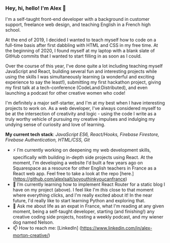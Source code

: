 ### Hey, hi, hello! I'm Alex 👋

I'm a self-taught front-end developer with a background in customer support, freelance web design, and teaching English in a French high school. 

At the end of 2019, I decided I wanted to teach myself how to code on a full-time basis after first dabbling with HTML and CSS in my free time. At the beginning of 2020, I found myself at my laptop with a blank slate of GitHub commits that I wanted to start filling in as soon as I could.

Over the course of this year, I've done quite a lot including teaching myself JavaScript and React, building several fun and interesting projects while using the skills I was simultaneously learning (a wonderful and exciting experience to say the least!), submitting my first hackathon project, giving my first talk at a tech-conference (CodeLand:Distributed), and even launching a podcast for other creative women who code!

I'm definitely a major self-starter, and I'm at my best when I have interesting projects to work on. As a web developer, I've always considered myself to be at the intersection of creativity and logic - using the code I write as a truly worthy vehicle of pursuing my creative impulses and indulging my undying sense of curiosity and love of learning.

**My current tech stack**: _JavaScript ES6, React/Hooks, Firebase Firestore, Firebase Authentication, HTML/CSS, Git_

- ⚡ I’m currently working on deepening my web development skills, specifically with building in-depth side projects using React. At the moment, I'm developing a website I'd built a few years ago on Squarespace as a resource for other English teachers in France as a React web app. Feel free to take a look at the repo [here.] (https://github.com/alexlsalt/soyouthinkyoucanfrance)
- 🌱 I’m currently learning how to implement React Router for a static blog I have on my project (above). I feel like I'm *this* close to that moment where everything clicks, and I'm really excited about it! In the near future, I'd really like to start learning Python and exploring that.
- 💬 Ask me about life as an expat in France, what I'm reading at any given moment, being a self-taught developer, starting (and finishing!) any creative coding side projects, hosting a weekly podcast, and my wiener dog named Nelson.
- 📫 How to reach me: [LinkedIn] (https://www.linkedin.com/in/alex-morton-creative/)
